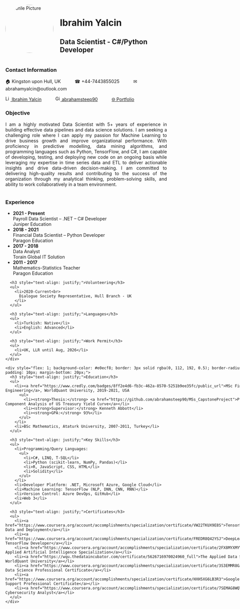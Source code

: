 <div>
  <div style="display: flex;">
    <div style="flex: 1;">
      <img src="https://drive.google.com/uc?export=view&id=1Fh2fF6RC0UD4CTyx18nMnBOolL1Q3EOe/view?usp=sharing" alt="Profile Picture" style="width: 150px; height: 150px; border-radius: 50%; margin-right: 20px;">
    </div>
    <div style="flex: 2;">
      <h1 style="text-align: left;">Ibrahim Yalcin</h1>
      <h2 style="text-align: left;">Data Scientist - C#/Python Developer</h2>
    </div>
  </div>

  <h3 style="text-align: justify;">Contact Information</h3>
  <p>&#127968; Kingston upon Hull, UK &nbsp;&nbsp;&nbsp;&nbsp;&nbsp;&nbsp;&nbsp;&nbsp;&nbsp; &#9742; +44-7443855025 &nbsp;&nbsp;&nbsp;&nbsp;&nbsp;&nbsp;&nbsp;&nbsp;&nbsp; &#9993; abrahamyalcin@outlook.com</p>
  <p style="text-align: justify;"><a href="https://www.linkedin.com/in/abraham-yalcin/"><img src="https://cdn-icons-png.flaticon.com/512/174/174857.png" alt="LinkedIn" style="width: 16px; height: 16px;"> Ibrahim Yalcin</a> &nbsp;&nbsp;&nbsp;&nbsp;&nbsp;&nbsp;&nbsp;&nbsp;&nbsp; <a href="https://github.com/abrahamsteep90"><img src="https://cdn-icons-png.flaticon.com/512/25/25231.png" alt="GitHub" style="width: 16px; height: 16px;"> abrahamsteep90</a>  &nbsp;&nbsp;&nbsp;&nbsp;&nbsp;&nbsp;&nbsp;&nbsp;&nbsp; <a href="https://abrahamsteep90.github.io/My-Portfolio/">&#127760; Portfolio</a></p>

  <h3 style="text-align: justify;">Objective</h3>
  <p style="text-align: justify;">I am a highly motivated Data Scientist with 5+ years of experience in building effective data pipelines and data science solutions. I am seeking a challenging role where I can apply my passion for Machine Learning to drive business growth and improve organizational performance. With proficiency in predictive modelling, data mining algorithms, and programming languages such as Python, TensorFlow, and C#, I am capable of developing, testing, and deploying new code on an ongoing basis while leveraging my expertise in time series data and ETL to deliver actionable insights and drive data-driven decision-making. I am committed to delivering high-quality results and contributing to the success of the organization through my analytical thinking, problem-solving skills, and ability to work collaboratively in a team environment.</p>

  <div style="display: flex; flex-wrap: wrap;">
    <div style="flex: 1;">
      <h3 style="text-align: justify;">Experience</h3>
      <ul>
        <li>
          <strong>2021 - Present</strong><br>
          Payroll Data Scientist – .NET – C# Developer<br>
          Juniper Education
        </li>
        <li>
          <strong>2018 - 2021</strong><br>
          Financial Data Scientist – Python Developer<br>
          Paragon Education
        </li>
        <li>
          <strong>2017 - 2018</strong><br>
          Data Analyst<br>
          Torain Global IT Solution
        </li>
        <li>
          <strong>2011 - 2017</strong><br>
          Mathematics-Statistics Teacher<br>
          Paragon Education
        </li>
      </ul>

      <h3 style="text-align: justify;">Volunteering</h3>
      <ul>
        <li>2020-Current<br>
          Dialogue Society Representative, Hull Branch - UK
        </li>
      </ul>

      <h3 style="text-align: justify;">Languages</h3>
      <ul>
        <li>Turkish: Native</li>
        <li>English: Advanced</li>
      </ul>

      <h3 style="text-align: justify;">Work Permit</h3>
      <ul>
        <li>UK, LLR until Aug, 2026</li>
      </ul>
    </div>

    <div style="flex: 1; background-color: #e0ecf8; border: 3px solid rgba(0, 112, 192, 0.5); border-radius: 30px; padding: 10px; margin-bottom: 20px;">
      <h3 style="text-align: justify;">Education</h3>
      <ul>
        <li><a href="https://www.credly.com/badges/8ff2e4d6-fb3c-462a-8570-5251b9ee35fc/public_url">MSc Financial Engineering</a>, WorldQuant University, 2019-2021, USA
          <ul>
            <li><strong>Thesis:</strong> <a href="https://github.com/abrahamsteep90/MSs_CapstoneProject">Principal Component Analysis of US Treasury Yield Curve</a></li>
            <li><strong>Supervisor:</strong> Kenneth Abbott</li>
            <li><strong>GPA:</strong> 93%</li>
          </ul>
        </li>
        <li>BSc Mathematics, Ataturk University, 2007-2011, Turkey</li>
      </ul>

      <h3 style="text-align: justify;">Key Skills</h3>
      <ul>
        <li>Programming/Query Languages:
          <ul>
            <li>C#, LINQ, T-SQL</li>
            <li>Python (scikit-learn, NumPy, Pandas)</li>
            <li>R, JavaScript, CSS, HTML</li>
            <li>Solidity</li>
          </ul>
        </li>
        <li>Developer Platform: .NET, Microsoft Azure, Google Cloud</li>
        <li>Machine Learning: TensorFlow (NLP, DNN, CNN, RNN)</li>
        <li>Version Control: Azure DevOps, GitHub</li>
        <li>Web 3</li>
      </ul>

      <h3 style="text-align: justify;">Certificates</h3>
      <ul>
        <li><a href="https://www.coursera.org/account/accomplishments/specialization/certificate/VW22TKUX9E8S">TensorFlow: Data and Deployment</a></li>
        <li><a href="https://www.coursera.org/account/accomplishments/specialization/certificate/FREDR8Q42YSJ">DeepLearning.AI TensorFlow Developer</a></li>
        <li><a href="https://www.coursera.org/account/accomplishments/specialization/certificate/2FX8MYXMYV33">IBM Applied Artificial Intelligence Specialization</a></li>
        <li><a href="https://wqu.thedataincubator.com/certificate/5626716970024960_full">The Applied Data Science, WorldQuant University</a></li>
        <li><a href="https://www.coursera.org/account/accomplishments/specialization/certificate/3S3EMMR8GJ45">IBM Data Science Professional Certificate</a></li>
        <li><a href="https://www.coursera.org/account/accomplishments/specialization/certificate/HXH5XG6LB3R3">Google IT Support Professional Certificate</a></li>
        <li><a href="https://www.coursera.org/account/accomplishments/specialization/certificate/7SEMAG8WQTW8">IBM Cybersecurity Analyst</a></li>
      </ul>
    </div>
  </div>
</div>
